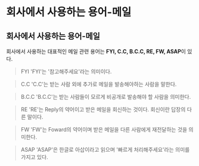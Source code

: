 # 회사에서 사용하는 용어-메일

## 회사에서 사용하는 용어-메일
회사에서 사용하는 대표적인 메일 관련 용어는 **FYI, C.C, B.C.C, RE, FW, ASAP**이 있다.

> FYI
'FYI'는 '참고해주세요'라는 의미이다.

> C.C
'C.C'는 받는 사람 외에 추가로 메일을 발송해야하는 사람을 말한다.

> B.C.C
'B.C.C'는 받는 사람들이 모르게 비공개로 발송해야 할 사람을 의미한다.

> RE
'RE'는 Reply의 약어이고 받은 메일을 회신하는 것이다. 회신이란 답장의 다른 말이다.

> FW
'FW'는 Foward의 약어이며 받은 메일을 다른 사람에게 재전달하는 것을 의미한다.

> ASAP
'ASAP'은 한글로 아삽이라고 읽으며 '빠르게 처리해주세요'라는 의미를 가지고 있다.